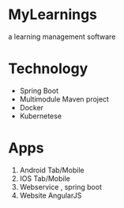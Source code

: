 # MyLearnings
a learning management software

# Technology
- Spring Boot
- Multimodule Maven project
- Docker 
- Kubernetese 

# Apps 
1. Android Tab/Mobile 
2. IOS Tab/Mobile
3. Webservice , spring boot
4. Website AngularJS
